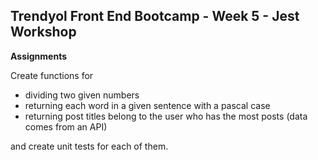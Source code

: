 ## Trendyol Front End Bootcamp - Week 5 - Jest Workshop

**Assignments**

Create functions for

- dividing two given numbers
- returning each word in a given sentence with a pascal case
- returning post titles belong to the user who has the most posts (data comes from an API)

and create unit tests for each of them.
